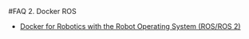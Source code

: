 
#FAQ
2. Docker ROS
- [Docker for Robotics with the Robot Operating System (ROS/ROS 2)](https://github.com/2b-t/docker-for-robotics)